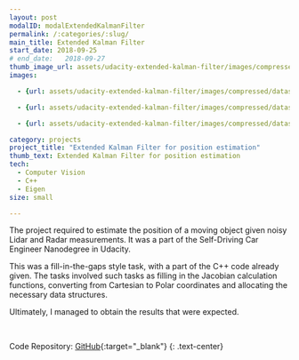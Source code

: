 ```yaml
---
layout: post
modalID: modalExtendedKalmanFilter
permalink: /:categories/:slug/
main_title: Extended Kalman Filter
start_date: 2018-09-25
# end_date:   2018-09-27
thumb_image_url: assets/udacity-extended-kalman-filter/images/compressed/dataset_2_ekf_zoom.png
images:

  - {url: assets/udacity-extended-kalman-filter/images/compressed/dataset_2_ekf_zoom.png, caption: "A zoom-in to a moment of estimating the path in the second dataset. Red and blue circles are lidar and radar data, and the green triangles are the EKF-estimated path.", id: dataset_2_ekf_zoom}

  - {url: assets/udacity-extended-kalman-filter/images/compressed/dataset_1.png, caption: "The first dataset, without EKF path estimation. Red and blue circles are lidar and radar data.", id: dataset_1}

  - {url: assets/udacity-extended-kalman-filter/images/compressed/dataset_2_ekf.png, caption: "The second dataset with EKF path estimations. Red and blue circles are lidar and radar data, and the green triangles are the EKF-estimated path.", id: dataset_2_ekf}

category: projects
project_title: "Extended Kalman Filter for position estimation"
thumb_text: Extended Kalman Filter for position estimation
tech:
  - Computer Vision
  - C++
  - Eigen
size: small

---
```


<div class="post-content-markdown">

The project required to estimate the position of a moving object given noisy Lidar and Radar measurements. It was a part of the Self-Driving Car Engineer Nanodegree in Udacity.

This was a fill-in-the-gaps style task, with a part of the C++ code already given. The tasks involved such tasks as filling in the Jacobian calculation functions, converting from Cartesian to Polar coordinates and allocating the necessary data structures.

Ultimately, I managed to obtain the results that were expected.

<br>

Code Repository: [GitHub](https://github.com/LinasKo/CarND-Extended-Kalman-Filter-Project){:target="_blank"}
{: .text-center}

</div>
